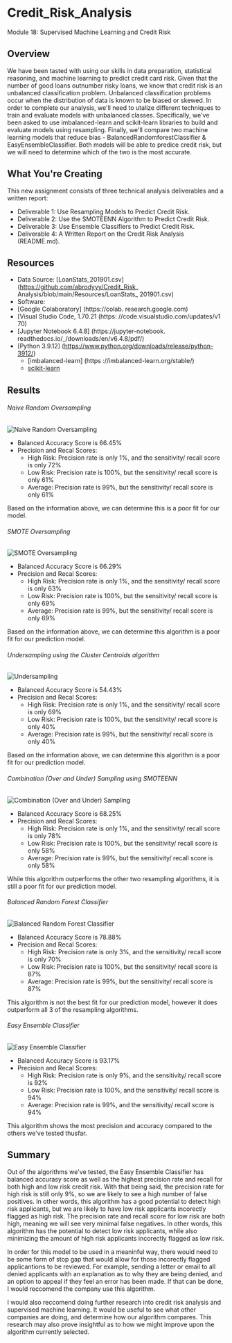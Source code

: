 # Credit_Risk_Analysis
Module 18: Supervised Machine Learning and Credit Risk

## Overview
We have been tasted with using our skills in data preparation, statistical reasoning, and machine learning to predict credit card risk. Given that the number of good loans outnumber risky loans, we know that credit risk is an unbalanced classification problem. Unbalanced classification problems occur when the distribution of data is known to be biased or skewed. In order to complete our analysis, we'll need to utalize different techniques to train and evaluate models with unbalanced classes. Specifically, we've been asked to use imbalanced-learn and scikit-learn libraries to build and evaluate models using resampling. Finally, we'll compare two machine learning models that reduce bias - BalancedRandomforestClassifier & EasyEnsembleClassifier. Both models will be able to predice credit risk, but we will need to determine which of the two is the most accurate.


## What You're Creating
This new assignment consists of three technical analysis deliverables and a written report:
- Deliverable 1: Use Resampling Models to Predict Credit Risk.
- Deliverable 2: Use the SMOTEENN Algorithm to Predict Credit Risk.
- Deliverable 3: Use Ensemble Classifiers to Predict Credit Risk.
- Deliverable 4: A Written Report on the Credit Risk Analysis (README.md).


## Resources
- Data Source: [LoanStats_201901.csv]
(https://github.com/abrodyyy/Credit_Risk_ Analysis/blob/main/Resources/LoanStats_ 201901.csv)
- Software:
- [Google Colaboratory] (https://colab. research.google.com)
- [Visual Studio Code, 1.70.21 (https: //code.visualstudio.com/updates/v1 70)
- [Jupyter Notebook 6.4.8] (https://jupyter-notebook. readthedocs.io/_/downloads/en/v6.4.8/pdf/)
- [Python 3.9.12] (https://www.python.org/downloads/release/python-3912/)
    - [imbalanced-learn] (https ://imbalanced-learn.org/stable/)
    - [scikit-learn](https://scikit-learn.org/stable/)


## Results

###### Naive Random Oversampling

![Naive Random Oversampling](https://user-images.githubusercontent.com/111623064/217157402-ae3afbc0-1cb9-462f-b45a-b0f4ddf065e8.png)

- Balanced Accuracy Score is 66.45% 
- Precision and Recal Scores: 
    - High Risk: Precision rate is only 1%, and the sensitivity/ recall score is only 72%
    - Low Risk:  Precision rate is 100%, but the sensitivity/ recall score is only 61%
    - Average: Precision rate is 99%, but the sensitivity/ recall score is only 61%

Based on the information above, we can determine this is a poor fit for our model. 

###### SMOTE Oversampling

![SMOTE Oversampling](https://user-images.githubusercontent.com/111623064/217157354-0f7a4a5a-3642-42d3-a2c2-f4c21b38779f.png)

- Balanced Accuracy Score is 66.29% 
- Precision and Recal Scores: 
    - High Risk: Precision rate is only 1%, and the sensitivity/ recall score is only 63%
    - Low Risk:  Precision rate is 100%, but the sensitivity/ recall score is only 69%
    - Average: Precision rate is 99%, but the sensitivity/ recall score is only 69%

Based on the information above, we can determine this algorithm is a poor fit for our prediction model. 

###### Undersampling using the Cluster Centroids algorithm

![Undersampling](https://user-images.githubusercontent.com/111623064/217157289-10eb3256-7d6b-4417-911a-ac40886dc701.png)

- Balanced Accuracy Score is 54.43% 
- Precision and Recal Scores: 
    - High Risk: Precision rate is only 1%, and the sensitivity/ recall score is only 69%
    - Low Risk:  Precision rate is 100%, but the sensitivity/ recall score is only 40%
    - Average: Precision rate is 99%, but the sensitivity/ recall score is only 40%

Based on the information above, we can determine this algorithm is a poor fit for our prediction model. 

###### Combination (Over and Under) Sampling using SMOTEENN

![Combination (Over and Under) Sampling](https://user-images.githubusercontent.com/111623064/217157499-5d82f072-27a8-40f9-8818-0ee16dce6fe8.png)

- Balanced Accuracy Score is 68.25%
- Precision and Recal Scores: 
    - High Risk: Precision rate is only 1%, and the sensitivity/ recall score is only 78%
    - Low Risk:  Precision rate is 100%, but the sensitivity/ recall score is only 58%
    - Average: Precision rate is 99%, but the sensitivity/ recall score is only 58%

While this algorithm outperforms the other two resampling algorithms, it is still a poor fit for our prediction model. 

###### Balanced Random Forest Classifier

![Balanced Random Forest Classifier](https://user-images.githubusercontent.com/111623064/217157531-2e59c51e-4e96-43be-a1a1-d7ffdb5351e6.png)

- Balanced Accuracy Score is 78.88% 
- Precision and Recal Scores: 
    - High Risk: Precision rate is only 3%, and the sensitivity/ recall score is only 70%
    - Low Risk:  Precision rate is 100%, but the sensitivity/ recall score is 87%
    - Average: Precision rate is 99%, but the sensitivity/ recall score is 87%

This algorithm is not the best fit for our prediction model, however it does outperform all 3 of the resampling algorithms. 

###### Easy Ensemble Classifier

![Easy Ensemble Classifier](https://user-images.githubusercontent.com/111623064/217157554-ea4873ed-96a6-4cd2-a405-86be33fcb685.png)

- Balanced Accuracy Score is 93.17% 
- Precision and Recal Scores: 
    - High Risk: Precision rate is only 9%, and the sensitivity/ recall score is 92%
    - Low Risk:  Precision rate is 100%, and the sensitivity/ recall score is 94%
    - Average: Precision rate is 99%, and the sensitivity/ recall score is 94%

This algorithm shows the most precision and accuracy compared to the others we've tested thusfar.

## Summary
Out of the algorithms we've tested, the Easy Ensemble Classifier has balanced accurasy score as well as the highest precision rate and recall for both high and low risk credit risk. With that being said, the precision rate for high risk is still only 9%, so we are likely to see a high number of false positives. In other words, this algorithm has a good potential to detect high risk applicants, but we are likely to have low risk applicants incorectly flagged as high risk. The precision rate and recall score for low risk are both high, meaning we will see very minimal false negatives. In other words, this algorithm has the potential to detect low risk applicants, while also minimizing the amount of high risk applicants incorectly flagged as low risk. 

In order for this model to be used in a meaninful way, there would need to be some form of stop gap that would allow for those incorectly flagged applicantions to be reviewed. For example, sending a letter or email to all denied applicants with an explanation as to why they are being denied, and an option to appeal if they feel an error has been made. If that can be done, I would reccomend the company use this algorithm. 

I would also reccomend doing further research into credit risk analysis and supervised machine learning. It would be useful to see what other companies are doing, and determine how our algorithm compares. This research may also prove insightful as to how we might improve upon the algorithm currently selected. 